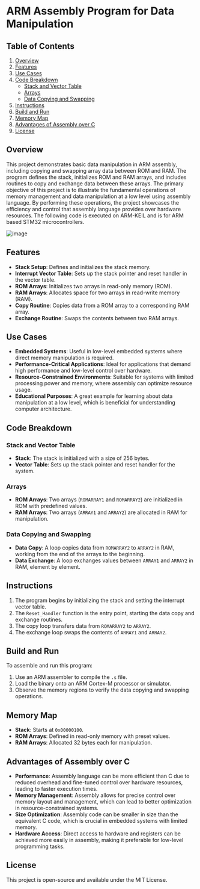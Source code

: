 # ARM Assembly Program for Data Manipulation

## Table of Contents
1. [Overview](#overview)
2. [Features](#features)
3. [Use Cases](#use-cases)
4. [Code Breakdown](#code-breakdown)
   - [Stack and Vector Table](#stack-and-vector-table)
   - [Arrays](#arrays)
   - [Data Copying and Swapping](#data-copying-and-swapping)
5. [Instructions](#instructions)
6. [Build and Run](#build-and-run)
7. [Memory Map](#memory-map)
8. [Advantages of Assembly over C](#advantages-of-assembly-over-c)
9. [License](#license)

## Overview
This project demonstrates basic data manipulation in ARM assembly, including copying and swapping array data between ROM and RAM. The program defines the stack, initializes ROM and RAM arrays, and includes routines to copy and exchange data between these arrays. The primary objective of this project is to illustrate the fundamental operations of memory management and data manipulation at a low level using assembly language. By performing these operations, the project showcases the efficiency and control that assembly language provides over hardware resources. The following code is executed on ARM-KEIL and is for ARM based STM32 microcontrollers.

![image](https://github.com/user-attachments/assets/b7586d3c-71bd-42b1-bb2b-22894d1db77c)

## Features
- **Stack Setup**: Defines and initializes the stack memory.
- **Interrupt Vector Table**: Sets up the stack pointer and reset handler in the vector table.
- **ROM Arrays**: Initializes two arrays in read-only memory (ROM).
- **RAM Arrays**: Allocates space for two arrays in read-write memory (RAM).
- **Copy Routine**: Copies data from a ROM array to a corresponding RAM array.
- **Exchange Routine**: Swaps the contents between two RAM arrays.

## Use Cases
- **Embedded Systems**: Useful in low-level embedded systems where direct memory manipulation is required.
- **Performance-Critical Applications**: Ideal for applications that demand high performance and low-level control over hardware.
- **Resource-Constrained Environments**: Suitable for systems with limited processing power and memory, where assembly can optimize resource usage.
- **Educational Purposes**: A great example for learning about data manipulation at a low level, which is beneficial for understanding computer architecture.

## Code Breakdown

### Stack and Vector Table
- **Stack**: The stack is initialized with a size of 256 bytes.
- **Vector Table**: Sets up the stack pointer and reset handler for the system.

### Arrays
- **ROM Arrays**: Two arrays (`ROMARRAY1` and `ROMARRAY2`) are initialized in ROM with predefined values.
- **RAM Arrays**: Two arrays (`ARRAY1` and `ARRAY2`) are allocated in RAM for manipulation.

### Data Copying and Swapping
- **Data Copy**: A loop copies data from `ROMARRAY2` to `ARRAY2` in RAM, working from the end of the arrays to the beginning.
- **Data Exchange**: A loop exchanges values between `ARRAY1` and `ARRAY2` in RAM, element by element.

## Instructions
1. The program begins by initializing the stack and setting the interrupt vector table.
2. The `Reset_Handler` function is the entry point, starting the data copy and exchange routines.
3. The copy loop transfers data from `ROMARRAY2` to `ARRAY2`.
4. The exchange loop swaps the contents of `ARRAY1` and `ARRAY2`.

## Build and Run
To assemble and run this program:
1. Use an ARM assembler to compile the `.s` file.
2. Load the binary onto an ARM Cortex-M processor or simulator.
3. Observe the memory regions to verify the data copying and swapping operations.

## Memory Map
- **Stack**: Starts at `0x00000100`.
- **ROM Arrays**: Defined in read-only memory with preset values.
- **RAM Arrays**: Allocated 32 bytes each for manipulation.

## Advantages of Assembly over C
- **Performance**: Assembly language can be more efficient than C due to reduced overhead and fine-tuned control over hardware resources, leading to faster execution times.
- **Memory Management**: Assembly allows for precise control over memory layout and management, which can lead to better optimization in resource-constrained systems.
- **Size Optimization**: Assembly code can be smaller in size than the equivalent C code, which is crucial in embedded systems with limited memory.
- **Hardware Access**: Direct access to hardware and registers can be achieved more easily in assembly, making it preferable for low-level programming tasks.

## License
This project is open-source and available under the MIT License.
